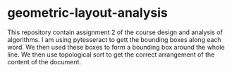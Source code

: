 # geometric-layout-analysis
This repository contain assignment 2 of the course design and analysis of algorithms.
I am using pytesseract to gett the bounding boxes along each word.
We then used these boxes to form a bounding box around the whole line.
We then use topological sort to get the correct arrangement of the content of the document.
